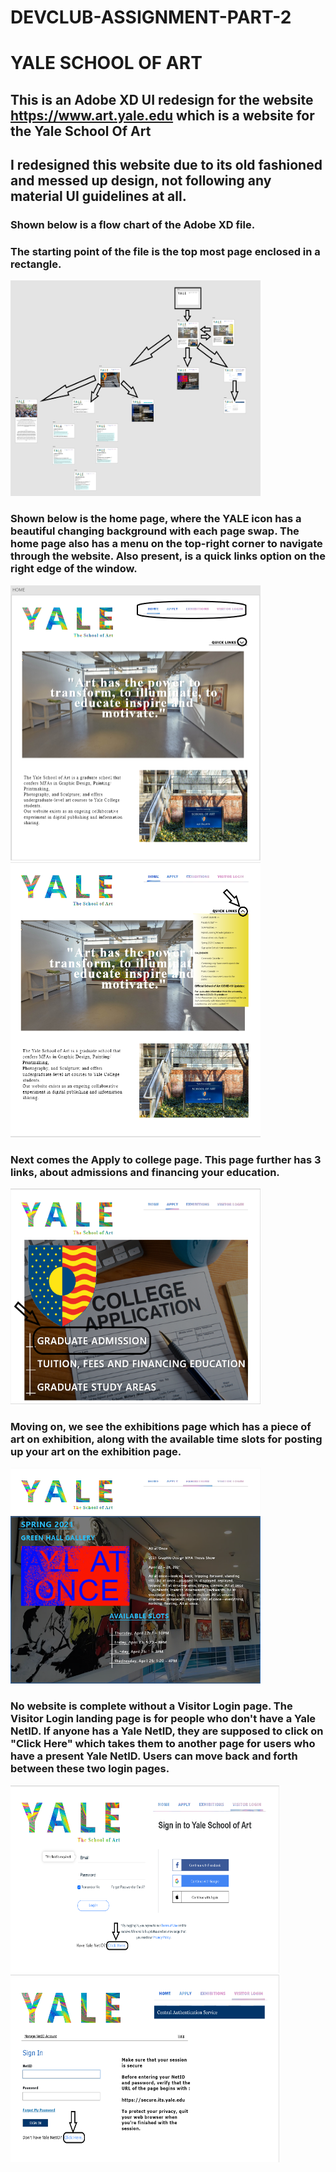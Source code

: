 # DEVCLUB-ASSIGNMENT-PART-2
# YALE SCHOOL OF ART


## This is an Adobe XD UI redesign for the website https://www.art.yale.edu which is a website for the Yale School Of Art
## I redesigned this website due to its old fashioned  and messed up design, not following any material UI guidelines at all.

### Shown below is a flow chart of the Adobe XD file. 
### The starting point of the file is the top most page enclosed in a rectangle.
<img src="./PICS/flow_chart.png" width="400px" height="345px"/>   

### Shown below is the home page, where the YALE icon has a beautiful changing background with each page swap. The home page also has a menu on the top-right corner to navigate through the website. Also present, is a quick links option on the right edge of the window.
<img src="./home_page.png" width="400px" height="440px"/>          <img src="./home_page_2.png" width="400px" height="440px"/>   

### Next comes the Apply to college page. This page further has 3 links, about admissions and financing your education.
<img src="./Apply_page.png" width="400px" height="345px"/>   

### Moving on, we see the exhibitions page which has a piece of art on exhibition, along with the available time slots for posting up your art on the exhibition page.
<img src="./Exhibitions_page.PNG" width="400px" height="345px"/>   

### No website is complete without a Visitor Login page. The Visitor Login landing page is for people who don't have a Yale NetID. If anyone has a Yale NetID,  they are supposed to click on "Click Here" which takes them to another page for users who have a present Yale NetID. Users can move back and forth between these two login pages.
<img src="./visitor_login_1.png" width="430px" height="300px"/>   <img src="./visitor_login_2.png" width="430px" height="300px"/>   




